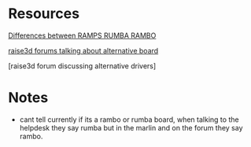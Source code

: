 # Resources


[Differences between RAMPS RUMBA RAMBO](https://hackaday.com/2013/09/06/3d-printering-electronics-boards/)

[raise3d forums talking about alternative board](https://forum.raise3d.com/viewtopic.php?t=8612)


[raise3d forum discussing alternative drivers]






# Notes


* cant tell currently if its a rambo or rumba board, when talking to the helpdesk they say rumba but in the marlin and on the forum they say rambo.


